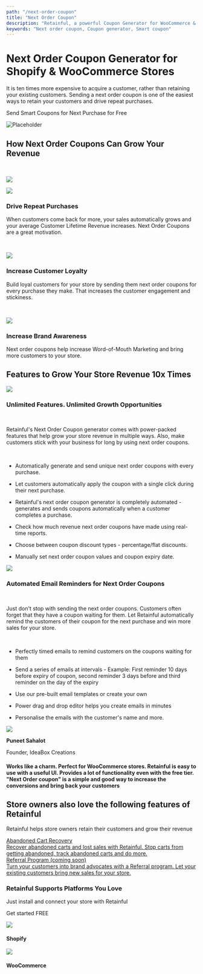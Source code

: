 ```yaml
---
path: "/next-order-coupon"
title: "Next Order Coupon"
description: "Retainful, a powerful Coupon Generator for WooCommerce & Shopify Stores allows you to send discount coupons to your customers. Automate your eCommerce growth and make customers stick with your business for long!"
keywords: "Next order coupon, Coupon generator, Smart coupon"
---
```

<div class="vip-page">

<container>

<headercontent>

<div  slot="left">

#   Next Order Coupon Generator for Shopify & WooCommerce Stores

It is ten times more expensive to acquire a customer, rather than retaining your existing customers. Sending a next order coupon is one of the easiest ways to retain your customers and drive repeat purchases. 

<cta url="https://app.retainful.com/?utm_source=landing_page&utm_medium=abandoned_cart_recovery&utm_campaign=recover_your_cart&utm_term=cta" target="_blank" rel="noopener">Send Smart Coupons for Next Purchase for Free
</cta>

</div>

<div slot="right">

![Placeholder](../images/landingpage/next-order-coupon/2-01.jpg)

</div>

</headercontent>

</container>

<container>

<div class="p-5">

<div class="p-3 text-center">

## How Next Order Coupons Can Grow Your Revenue

</div>

<br>

<div class="p-3">

<featurecontent featurebodysizeleft="6" featurebodysizerigth="6">

<div slot="left">

![](../images/landingpage/next-order-coupon/2-02.jpg)

</div>

<div slot="right">

<div class="d-flex flex-row">

<column size="2" className="p-0">

<img class="img img-responsive"
src="../images/landingpage/next-order-coupon/2-04.jpg" />

</column>

<column size="10" className="p-0">

### Drive Repeat Purchases

When customers come back for more, your sales automatically grows and your average Customer Lifetime Revenue increases. Next Order Coupons are a great motivation.


</column>

</div>

<br>

<div class="d-flex flex-row">

<column size="2" className="p-0">

<img class="img img-responsive"
src="../images/landingpage/next-order-coupon/2-05.jpg" />

</column>

<column size="10" className="p-0">

### Increase Customer Loyalty

Build loyal customers for your store by sending them next order coupons for every purchase they make. That increases the customer engagement and stickiness.


</column>

</div>

<br>

<div class="d-flex flex-row">

<column size="2" className="p-0">

<img class="img img-responsive"
src="../images/landingpage/next-order-coupon/2-03.jpg" />

</column>

<column size="10" className="p-0">

### Increase Brand Awareness

Next order coupons help increase Word-of-Mouth Marketing and bring more customers to your store. 


</column>

</div>

</div>

</div>

</div>

</container>

<container>

<div class="text-center">

##  Features to Grow Your Store Revenue 10x Times

</div>

<div class="p-5">

<featurecontent featurebodysizeleft="6" featurebodysizerigth="6">

<div slot="left">

![](../images/landingpage/next-order-coupon/2-06.jpg)

</div>

<div slot="right">

### Unlimited Features. Unlimited Growth Opportunities

<br>

Retainful's Next Order Coupon generator comes with power-packed features that help grow your store revenue in multiple ways. Also, make customers stick with your business for long by using next order coupons. 

<br>

-   Automatically generate and send unique next order coupons with every purchase.
    
-   Let customers automatically apply the coupon with a single click during their next purchase.
    
-   Retainful's next order coupon generator is completely automated - generates and sends coupons automatically when a customer completes a purchase.
    
-   Check how much revenue next order coupons have made using real-time reports.
    
-   Choose between coupon discount types - percentage/flat discounts.
    
-   Manually set next order coupon values and coupon expiry date.

</div>

</featurecontent>

</div>

<div class="p-5">

<featurecontent featurebodysizeleft="6" featurebodysizerigth="6">

<div slot="right">

![](../images/landingpage/next-order-coupon/1-05.jpg)

</div>

<div slot="left">

### Automated Email Reminders for Next Order Coupons

<br>

Just don't stop with sending the next order coupons. Customers often forget that they have a coupon waiting for them. Let Retainful automatically remind the customers of their coupon for the next purchase and win more sales for your store.

<br>

-   Perfectly timed emails to remind customers on the coupons waiting for them
    
-   Send a series of emails at intervals - Example: First reminder 10 days before expiry of coupon, second reminder 3 days before and third reminder on the day of the expiry
    
-   Use our pre-built email templates or create your own
    
-   Power drag and drop editor helps you create emails in minutes
    
-   Personalise the emails with the customer's name and more.


</div>

</featurecontent>

</div>

</container>

<div class="customer-testimonial-section">
<div class="testimonial-background-primary"></div>
<div class="testimonial-content container">
<row class="align-items-center">
<column size="4">
<div class="customer-quote">
<div class="customer-info text-right">
<div class="user-img">
<img src="https://raw.githubusercontent.com/retainful/site-images/master/reviews/puneetsahalot.jpg"
class="img-responsive" />
</div>
<div>
<p><strong>Puneet Sahalot</strong></p>
<p>Founder, IdeaBox Creations</p>
</div>
</div>
</div>
</column>
<column size="8">
<div class="customer-quote">
<h4>Works like a charm. Perfect for WooCommerce stores.
Retainful is easy to use with a useful UI. Provides a lot of functionality even with the free
tier. "Next Order coupon" is a simple and good way to increase the conversions and bring back
your customers</h4>
</div>
</column>
</row>
</div>
</div>
</div>

<container>

<div class="vip-page">
<div class="section-container">
<div class="programs-container-background d-none d-xl-block"></div>
<div class="row justify-content-center">
<div class="col-md-10">
<div class="row text-center justify-content-center">
<div class="col-lg-8 mb-2">

## Store owners also love the following features of Retainful

Retainful helps store owners retain their customers and grow their revenue

</div>
</div>

<div class="row justify-content-center">
<div class="col-auto mx-1">
<a class="program-card " href="#">
<img style="margin: 0 auto;" class="img img-responsive w-50" alt="" src="../images/landingpage/next-order-coupon/1-04.svg">
<div class="title text-default mb-0_5">
Abandoned Cart Recovery
</div>
<div class="body text-subdued">
Recover abandoned carts and lost sales with Retainful. Stop carts from getting abandoned, track abandoned carts and do more. 
</div>
</a>
</div>
<div class="col-auto mx-1">
<a class="program-card" style="padding-bottom:43px;" href="#">
<img style="margin: 0 auto;" class="img img-responsive w-50" alt="" src="../images/landingpage/abandoned-carts-recovery/a-05.svg">
<div class="title text-default mb-0_5">
Referral Program (coming soon)
</div>
<div class="body text-subdued">
Turn your customers into brand advocates with a Referral program. Let your existing customers bring new sales for your store.
</div>
</a>
</div>
</div>
</div>
</div>
</div>
</div>
</container>

</div>

</div>

</div>
</div>
</container>

<container>

<div class="page-how-it-works">

<featurecontent featurebodysizeleft="6" featurebodysizerigth="6">

<div slot="left">

### Retainful Supports Platforms You Love


Just install and connect your store with Retainful

<cta url="https://app.retainful.com/?utm_source=landing_page&utm_medium=how_it_works&utm_campaign=get_started_free" target="_blank" class="btn-action">Get started FREE</cta>

</div>

<div slot="right">

<div class="integrated-store-list">
<div class="store-module">
<div class="store-logo">
<img src="https://raw.githubusercontent.com/retainful/site-images/master/menu-icons/shopify-icon.png" class="img-responsive" />
</div>
<div class="store-name">
<h4>Shopify</h4>
</div>
</div>
<div class="store-module">
<div class="store-logo">
<img src="https://raw.githubusercontent.com/retainful/site-images/master/menu-icons/woo-icon-logo.png" class="img-responsive" />
</div>
<div class="store-name">
<h4>WooCommerce</h4>
</div>
</div>
</div>

</div>

</featurecontent>

</div>

</container>

<getstarted>
</getstarted>